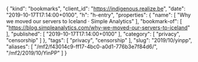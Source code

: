 {
  "kind": "bookmarks",
  "client_id": "https://indigenous.realize.be",
  "date": "2019-10-17T17:14:00+0100",
  "h": "h-entry",
  "properties": {
    "name": [
      "Why we moved our servers to Iceland · Simple Analytics"
    ],
    "bookmark-of": [
      "https://blog.simpleanalytics.com/why-we-moved-our-servers-to-iceland"
    ],
    "published": [
      "2019-10-17T17:14:00+0100"
    ],
    "category": [
      "privacy",
      "censorship"
    ]
  },
  "tags": [
    "privacy",
    "censorship"
  ],
  "slug": "2019/10/yinpp",
  "aliases": [
    "/mf2/f43014c9-ff17-4bc0-a0d1-776b3e7f84d6/",
    "/mf2/2019/10/YinPP"
  ]
}
